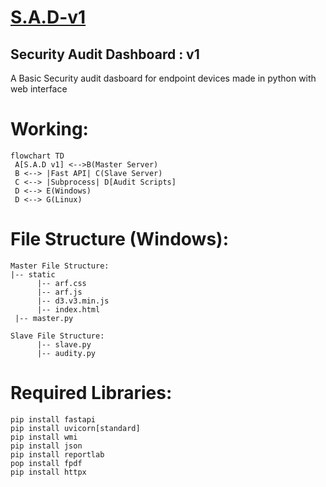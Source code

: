 # <u>S.A.D-v1</u>
## **S**ecurity **A**udit **D**ashboard : v1
A Basic Security audit dasboard for endpoint devices made in python with web interface

# Working:
```mermaid
flowchart TD
 A[S.A.D v1] <-->B(Master Server)
 B <--> |Fast API| C(Slave Server) 
 C <--> |Subprocess| D[Audit Scripts]
 D <--> E(Windows)
 D <--> G(Linux)
```

# File Structure (Windows):
```
Master File Structure:
|-- static
      |-- arf.css
      |-- arf.js
      |-- d3.v3.min.js
      |-- index.html
 |-- master.py

Slave File Structure:
      |-- slave.py
      |-- audity.py
```
# Required Libraries:
```
pip install fastapi
pip install uvicorn[standard]
pip install wmi
pip install json
pip install reportlab
pop install fpdf
pip install httpx
```

